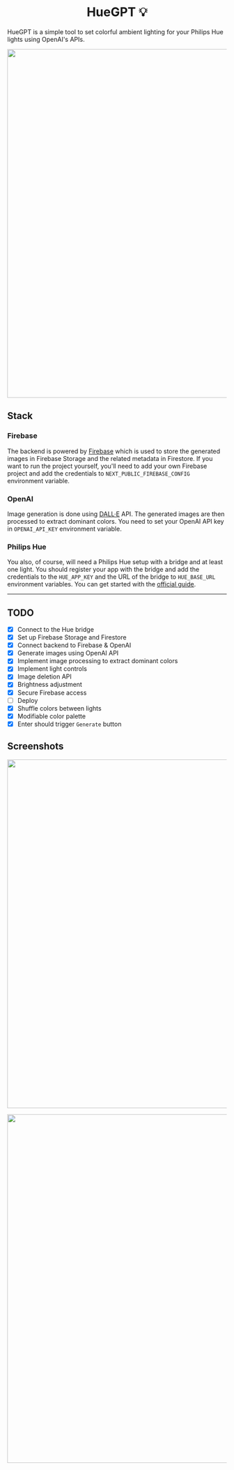 <h1 align="center">HueGPT 💡</h1>

HueGPT is a simple tool to set colorful ambient lighting for your Philips Hue lights using OpenAI's APIs.

<p align="center">
  <img width="800" src="https://github.com/Kajatin/hue-gpt/assets/33018844/e119ded3-6ab4-4d5b-9b8f-23a504705f73">
</p>

## Stack

### Firebase

The backend is powered by [Firebase](https://firebase.google.com/) which is used to store the generated images in Firebase Storage and the related metadata in Firestore. If you want to run the project yourself, you'll need to add your own Firebase project and add the credentials to `NEXT_PUBLIC_FIREBASE_CONFIG` environment variable.

### OpenAI

Image generation is done using [DALL·E](https://openai.com/product/dall-e-2) API. The generated images are then processed to extract dominant colors. You need to set your OpenAI API key in `OPENAI_API_KEY` environment variable.

### Philips Hue

You also, of course, will need a Philips Hue setup with a bridge and at least one light. You should register your app with the bridge and add the credentials to the `HUE_APP_KEY` and the URL of the bridge to `HUE_BASE_URL` environment variables. You can get started with the [official guide](https://developers.meethue.com/develop/hue-api-v2/getting-started/).

---

## TODO

- [x] Connect to the Hue bridge
- [x] Set up Firebase Storage and Firestore
- [x] Connect backend to Firebase & OpenAI
- [x] Generate images using OpenAI API
- [x] Implement image processing to extract dominant colors
- [x] Implement light controls
- [x] Image deletion API
- [x] Brightness adjustment
- [x] Secure Firebase access
- [ ] Deploy
- [x] Shuffle colors between lights
- [x] Modifiable color palette
- [x] Enter should trigger `Generate` button

## Screenshots

<p align="center">
  <img width="800" src="https://github.com/Kajatin/hue-gpt/assets/33018844/6bbfe985-e5ac-4375-a2b0-cb1ba73f9b9e">
</p>

<p align="center">
  <img width="800" src="https://github.com/Kajatin/hue-gpt/assets/33018844/8d787553-33a6-42bf-b9d1-81ad73460598">
</p>
